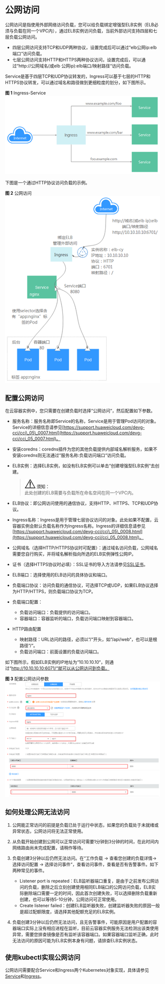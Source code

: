 # 公网访问<a name="cci_01_0055"></a>

公网访问是指使用外部网络访问负载，您可以给负载绑定增强型ELB实例（ELB必须与负载在同一个VPC内），通过ELB实例访问负载，当前外部访问支持四层和七层负载公网访问。

-   四层公网访问支持TCP和UDP两种协议，设置完成后可以通过“elb公网ip:elb端口“访问负载。
-   七层公网访问支持HTTP和HTTPS两种协议访问，设置完成后，可以通过“http://公网域名\(或elb 公网ip\):elb端口/映射路径“访问负载。

Service是基于四层TCP和UDP协议转发的，Ingress可以基于七层的HTTP和HTTPS协议转发，可以通过域名和路径做到更细粒度的划分，如下图所示。

**图 1**  Ingress-Service<a name="fig1175625955017"></a>  
![](figures/Ingress-Service.png "Ingress-Service")

下图是一个通过HTTP协议访问负载的示例。

**图 2**  公网访问<a name="fig1395818597306"></a>  
![](figures/公网访问.png "公网访问")

## 配置公网访问<a name="section182891579481"></a>

在云容器实例中，您只需要在创建负载时选择“公网访问“，然后配置如下参数。

-   服务名称：服务名称即Service的名称，Service是用于管理Pod访问的对象。Service的详细信息请参见[https://support.huaweicloud.com/devg-cci/cci\_05\_0007.html](https://support.huaweicloud.com/devg-cci/cci_05_0007.html)。

-   安装coredns：coredns插件为您的其他负载提供内部域名解析服务，如果不安装coredns则无法通过“服务名称:负载访问端口“访问负载。
-   ELB实例：选择ELB实例，如没有ELB实例可以单击“创建增强型ELB实例“去创建。

    >![](public_sys-resources/icon-notice.gif) **须知：**   
    >此处创建的ELB需要与负载所在命名空间在同一个VPC内。  

-   ELB协议：即公网访问使用的通信协议，支持HTTP、HTTPS、TCP和UDP协议。
-   Ingress名称：Ingress是用于管理七层协议访问的对象。此处如果不配置，云容器实例会默认负载名称作为Ingress名称。Ingress的详细信息请参见[https://support.huaweicloud.com/devg-cci/cci\_05\_0008.html](https://support.huaweicloud.com/devg-cci/cci_05_0008.html)。
-   公网域名（选择HTTP/HTTPS协议时可配置）：通过域名访问负载，公网域名需要您自行购买，并将域名解析指向所选的ELB实例弹性公网IP。
-   证书（选择HTTPS协议时必填）：SSL证书的导入方法请参见[SSL证书](SSL证书.md)。
-   ELB端口：选择使用的ELB访问的具体协议和端口。
-   负载端口协议：访问负载的通信协议，可选择TCP或UDP，如果ELB协议选择为HTTP/HTTPS，则负载端口协议为TCP。
-   负载端口配置：
    -   负载访问端口：负载提供的访问端口。
    -   容器端口：容器监听的端口，负载访问端口映射到容器端口。

-   HTTP路由配置
    -   映射路径：URL访问的路径，必须以“/“开头，如“/api/web“，也可以是根路径“/“。
    -   负载访问端口：前面设置的负载访问端口。


如下图所示，假如ELB实例的IP地址为“10.10.10.10“，则通过“http://10.10.10.10:6071/“就可以从公网访问到负载。

**图 3**  配置公网访问参数<a name="fig1905141443120"></a>  
![](figures/配置公网访问参数.png "配置公网访问参数")

## 如何处理公网无法访问<a name="section108763244818"></a>

1.  公网能正常访问的前提是负载已处于运行中状态，如果您的负载处于未就绪或异常状态，公网访问将无法正常使用。
2.  从负载开始创建到公网可以正常访问可需要1分钟到3分钟的时间，在此时间内网络路由尚未完成配置，请稍作等待。
3.  负载创建3分钟以后仍然无法访问。在“工作负载 -\> 查看您创建的负载详情-\> 选择访问配置 -\> 选择访问事件“，查看访问事件，查看是否有告警事件。如下两种常见的事件。
    -   Listener port is repeated：ELB监听器端口重复，是由于之前发布公网访问的负载，删除之后立刻创建使用相同ELB端口的公网访问负载，ELB实际删除端口需要一定的时间，因此首次创建失败，可以选择删除负载重新创建，也可以等待5-10分钟，公网访问可正常使用。
    -   Create listener failed：创建ELB监听器失败，创建监听器失败的原因一般是超过配额限度，请选择其他配额充足的ELB实例。

4.  负载创建3分钟以后仍然无法访问，且无告警事件，可能原因是用户配置的容器端口实际上没有相应进程在监听，目前云容器实例服务无法检测出该类使用异常，需要您排查镜像是否有监听该容器端口。如果容器端口监听正确，此时无法访问的原因可能为ELB实例本身有问题，请排查ELB实例状态。

## 使用kubectl实现公网访问<a name="section1351018173017"></a>

公网访问需要配合Service和Ingress两个Kubernetes对象实现，具体请参见[Service](https://support.huaweicloud.com/devg-cci/cci_05_0007.html)和[Ingress](https://support.huaweicloud.com/devg-cci/cci_05_0008.html)。

